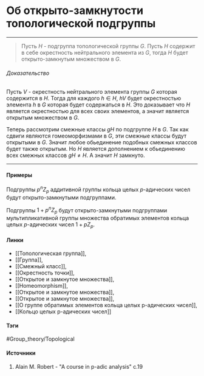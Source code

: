 # Об открыто-замкнутости топологической подгруппы
***
>Пусть $H$ - подгруппа топологической группы $G$. Пусть $H$ содержит в себе окрестность нейтрального элемента из $G$, тогда $H$ будет открыто-замкнутым множеством в $G$.

###### Доказательство
Пусть $V$ - окрестность нейтрального элемента группы $G$ которая содержится в $H$. Тогда для каждого $h\in H$, $hV$ будет окрестностью элемента $h$ в $G$ которая будет содержаться в $H$. Это доказывает что $H$ является окрестностью для всех своих элементов, а значит является открытым множеством в $G$.

Теперь рассмотрим смежные классы $gH$ по подгруппе $H$ в $G$. Так как сдвиги являются гомеоморфизмами в $G$, эти смежные классы будут открытыми в $G$. Значит любое обьединение подобных смежных классов будет также открытым. Но $H$ является дополнением к обьединению всех смежных классов $gH\ne H$. А значит $H$ замкнуто.
***
#### Примеры
Подгруппы $p^{n}Z_{p}$ аддитивной группы кольца целых $p$-адических чисел будут открыто-замкнутыми подгруппами.

Подгруппы $1+p^{n}Z_{p}$ будут открыто-замкнутыми подгруппами мультипликативной группы множества обратимых элементов кольца целых $p$-адических чисел $1+pZ_{p}$.
#### Линки
- [[Топологическая группа]],
- [[Группа]],
- [[Смежный класс]],
- [[Окрестность точки]],
- [[Открытое и замкнутое множества]],
- [[Homeomorphism]],
- [[Открытое и замкнутое множества]],
- [[Открытое и замкнутое множества]],
- [[О группе обратимых элементов кольца целых p-адических чисел]],
- [[Кольцо целых p-адических чисел]]
#### Тэги
 #Group_theory/Topological 
#### Источники
1. Alain M. Robert - "A course in p-adic analysis" c.19